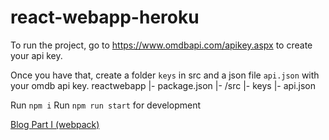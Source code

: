 # react-webapp-heroku

To run the project, go to https://www.omdbapi.com/apikey.aspx to create your api key.

Once you have that, create a folder `keys` in src and a json file `api.json` with your omdb api key.
reactwebapp
|- package.json
|- /src
  |- keys
    |- api.json

Run `npm i`
Run `npm run start` for development

[Blog Part I (webpack)](https://enerestar.com/2020/03/02/webpack-react-webapp-from-scratch-with-deployment-on-heroku-part-i/?preview=true)
